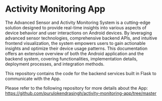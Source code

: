 # Activity Monitoring App

The Advanced Sensor and Activity Monitoring System is a cutting-edge solution designed to provide real-time insights into various aspects of device behavior and user interactions on Android devices. By leveraging advanced sensor technologies, comprehensive backend APIs, and intuitive frontend visualization, the system empowers users to gain actionable insights and optimize their device usage patterns. This documentation offers an extensive overview of both the Android application and the backend system, covering functionalities, implementation details, deployment processes, and integration methods.

This repository contains the code for the backend services built in Flask to communicate with the App.

Please refer to the following repository for more details about the App: https://github.com/purulokendrasingh/activity-monitoring-app/tree/master
